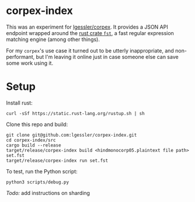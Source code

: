 # corpex-index

This was an experiment for [lgessler/corpex](http://github.com/lgessler/corpex).
It provides a JSON API endpoint wrapped around the [rust crate
`fst`](http://blog.burntsushi.net/transducers/), a fast
regular expression matching engine (among other things).

For my `corpex`'s use case it turned out to be utterly inappropriate, and non-performant,
but I'm leaving it online just in case someone else can save some work using it.

# Setup

Install rust: 

    curl -sSf https://static.rust-lang.org/rustup.sh | sh

Clone this repo and build:
    
    git clone git@github.com:lgessler/corpex-index.git
    cd corpex-index/src
    cargo build --release
    target/release/corpex-index build <hindmonocorp05.plaintext file path> set.fst
    target/release/corpex-index run set.fst

To test, run the Python script:

    python3 scripts/debug.py

*Todo:* add instructions on sharding
